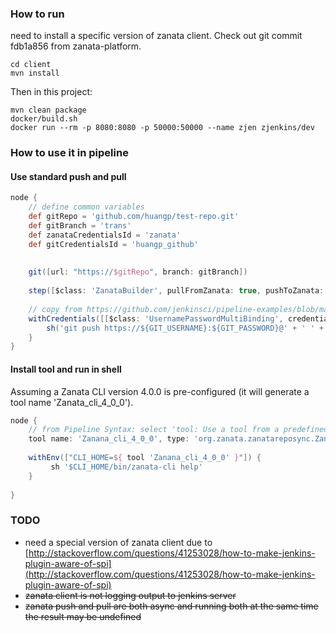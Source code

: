 ### How to run
need to install a specific version of zanata client. 
Check out git commit fdb1a856 from zanata-platform.
```
cd client
mvn install
```
Then in this project:

```
mvn clean package
docker/build.sh
docker run --rm -p 8080:8080 -p 50000:50000 --name zjen zjenkins/dev 
```

### How to use it in pipeline

#### Use standard push and pull
```groovy
node {
    // define common variables
    def gitRepo = 'github.com/huangp/test-repo.git'
    def gitBranch = 'trans'
    def zanataCredentialsId = 'zanata'
    def gitCredentialsId = 'huangp_github'
    
    
    git([url: "https://$gitRepo", branch: gitBranch])
    
    step([$class: 'ZanataBuilder', pullFromZanata: true, pushToZanata: true, zanataCredentialsId: zanataCredentialsId, zanataProjectConfigs: '', zanataLocaleIds: ''])
    
    // copy from https://github.com/jenkinsci/pipeline-examples/blob/master/pipeline-examples/push-git-repo/pushGitRepo.Groovy
    withCredentials([[$class: 'UsernamePasswordMultiBinding', credentialsId: gitCredentialsId, usernameVariable: 'GIT_USERNAME', passwordVariable: 'GIT_PASSWORD']]) {
        sh('git push https://${GIT_USERNAME}:${GIT_PASSWORD}@' + ' ' + gitRepo)
    }
}

```

#### Install tool and run in shell 
Assuming a Zanata CLI version 4.0.0 is pre-configured (it will generate a tool name 'Zanata_cli_4_0_0').
```groovy
node {
    // from Pipeline Syntax: select 'tool: Use a tool from a predefined Tool Installation' and then generate script
    tool name: 'Zanana_cli_4_0_0', type: 'org.zanata.zanatareposync.ZanataCLIInstall'
    
    withEnv(["CLI_HOME=${ tool 'Zanana_cli_4_0_0' }"]) {
         sh '$CLI_HOME/bin/zanata-cli help'
    }
    
}

```

### TODO

- need a special version of zanata client due to [http://stackoverflow.com/questions/41253028/how-to-make-jenkins-plugin-aware-of-spi](http://stackoverflow.com/questions/41253028/how-to-make-jenkins-plugin-aware-of-spi)
- ~~zanata client is not logging output to jenkins server~~
- ~~zanata push and pull are both async and running both at the same time the result may be undefined~~
